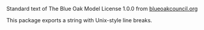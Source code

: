 Standard text of The Blue Oak Model License 1.0.0 from [blueoakcouncil.org](https://blueoakcouncil.org)

This package exports a string with Unix-style line breaks.
